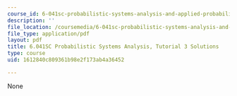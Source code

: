 ```yaml
---
course_id: 6-041sc-probabilistic-systems-analysis-and-applied-probability-fall-2013
description: ''
file_location: /coursemedia/6-041sc-probabilistic-systems-analysis-and-applied-probability-fall-2013/1612840c809361b98e2f173ab4a36452_MIT6_041SCF13_tut03_sol.pdf
file_type: application/pdf
layout: pdf
title: 6.041SC Probabilistic Systems Analysis, Tutorial 3 Solutions
type: course
uid: 1612840c809361b98e2f173ab4a36452

---
```

None